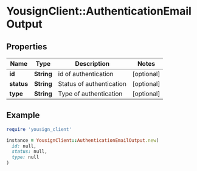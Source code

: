 # YousignClient::AuthenticationEmailOutput

## Properties

| Name | Type | Description | Notes |
| ---- | ---- | ----------- | ----- |
| **id** | **String** | id of authentication | [optional] |
| **status** | **String** | Status of authentication | [optional] |
| **type** | **String** | Type of authentication | [optional] |

## Example

```ruby
require 'yousign_client'

instance = YousignClient::AuthenticationEmailOutput.new(
  id: null,
  status: null,
  type: null
)
```

